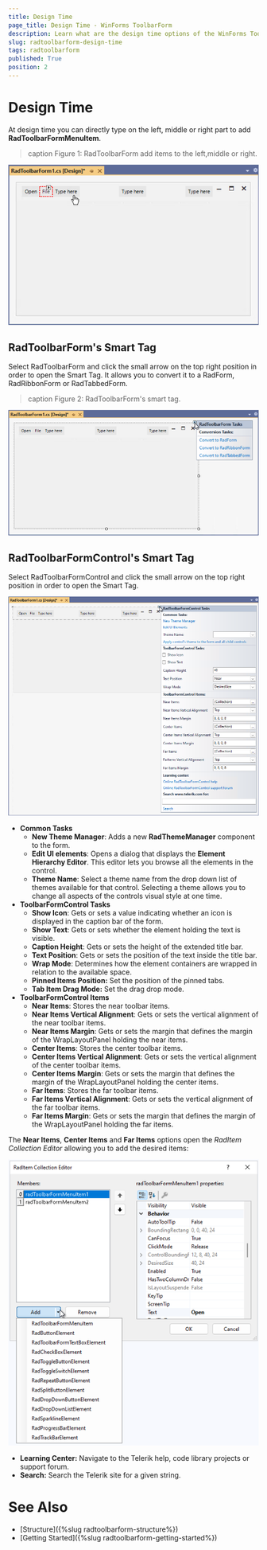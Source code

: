 ```yaml
---
title: Design Time
page_title: Design Time - WinForms ToolbarForm
description: Learn what are the design time options of the WinForms ToolbarForm.  
slug: radtoolbarform-design-time
tags: radtoolbarform
published: True
position: 2
---
```


# Design Time 

At design time you can directly type on the left, middle or right part to add **RadToolbarFormMenuItem**.

>caption Figure 1: RadToolbarForm add items to the left,middle or right.


![WinForms RadToolbarForm Design Time](images/toolbarform-design-time001.png)

## RadToolbarForm's Smart Tag

Select RadToolbarForm and click the small arrow on the top right position in order to open the Smart Tag. It allows you to convert it to a RadForm, RadRibbonForm or RadTabbedForm.

>caption Figure 2: RadToolbarForm's smart tag.

![WinForms RadToolbarForm Smart Tag](images/toolbarform-design-time002.png)

## RadToolbarFormControl's Smart Tag

Select RadToolbarFormControl and click the small arrow on the top right position in order to open the Smart Tag.

![WinForms RadToolbarFormControl Smart Tag](images/toolbarform-design-time003.png)

* **Common Tasks**
    - **New Theme Manager**: Adds a new **RadThemeManager** component to the form.
    - **Edit UI elements**: Opens a dialog that displays the **Element Hierarchy Editor**. This editor lets you browse all the elements in the control.
    - **Theme Name**: Select a theme name from the drop down list of themes available for that control. Selecting a theme allows you to change all aspects of the controls visual style at one time.
* **ToolbarFormControl Tasks**
    - **Show Icon**: Gets or sets a value indicating whether an icon is displayed in the caption bar of the form.
    - **Show Text**: Gets or sets whether the element holding the text is visible.
    - **Caption Height**: Gets or sets the height of the extended title bar.
    - **Text Position**: Gets or sets the position of the text inside the title bar.
    - **Wrap Mode**: Determines how the element containers are wrapped in relation to the available space.
    - __Pinned Items Position:__ Set the position of the pinned tabs.
    - __Tab Item Drag Mode:__ Set the drag drop mode.
* **ToolbarFormControl Items**
    - **Near Items**: Stores the near toolbar items.
    - **Near Items Vertical Alignment**: Gets or sets the vertical alignment of the near toolbar items.
    - **Near Items Margin**: Gets or sets the margin that defines the margin of the WrapLayoutPanel holding the near items.
    - **Center Items**: Stores the center toolbar items.
    - **Center Items Vertical Alignment**: Gets or sets the vertical alignment of the center toolbar items.
    - **Center Items Margin**: Gets or sets the margin that defines the margin of the WrapLayoutPanel holding the center items.
    - **Far Items**: Stores the far toolbar items.
    - **Far Items Vertical Alignment**: Gets or sets the vertical alignment of the far toolbar items.
    - **Far Items Margin**: Gets or sets the margin that defines the margin of the WrapLayoutPanel holding the far items.
    
The **Near Items**, **Center Items** and **Far Items** options open the *RadItem Collection Editor* allowing you to add the desired items:

![WinForms RadToolbarFormControl RadItem Collection Editor](images/toolbarform-design-time004.png)

* __Learning Center:__ Navigate to the Telerik help, code library projects or support forum.
* __Search:__ Search the Telerik site for a given string.

# See Also

* [Structure]({%slug radtoolbarform-structure%})
* [Getting Started]({%slug  radtoolbarform-getting-started%})